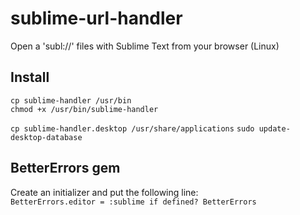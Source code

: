 sublime-url-handler
===================

Open a 'subl://' files with Sublime Text from your browser (Linux)

## Install
`cp sublime-handler /usr/bin`  
`chmod +x /usr/bin/sublime-handler`  

`cp sublime-handler.desktop /usr/share/applications`
`sudo update-desktop-database`  

## BetterErrors gem
Create an initializer and put the following line:      
`BetterErrors.editor = :sublime if defined? BetterErrors`


